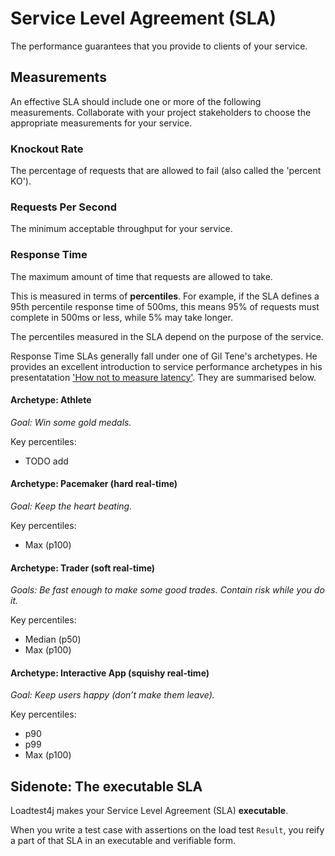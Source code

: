 # Service Level Agreement (SLA)

The performance guarantees that you provide to clients of your service.

## Measurements

An effective SLA should include one or more of the following measurements. Collaborate with your project stakeholders to choose the appropriate measurements for your service. 

### Knockout Rate

The percentage of requests that are allowed to fail (also called the 'percent KO').

### Requests Per Second

The minimum acceptable throughput for your service.

### Response Time

The maximum amount of time that requests are allowed to take.

This is measured in terms of **percentiles**. For example, if the SLA defines a 95th percentile response time of 500ms, this means 95% of requests must complete in 500ms or less, while 5% may take longer.

The percentiles measured in the SLA depend on the purpose of the service.

Response Time SLAs generally fall under one of Gil Tene's archetypes. He provides an excellent introduction to service performance archetypes in his presentatation ['How not to measure latency'](https://www.infoq.com/presentations/latency-pitfalls). They are summarised below.

#### Archetype: Athlete

*Goal: Win some gold medals.*

Key percentiles:

- TODO add

#### Archetype: Pacemaker (hard real-time)

*Goal: Keep the heart beating.*

Key percentiles:

- Max (p100)

#### Archetype: Trader (soft real-time)

*Goals: Be fast enough to make some good trades. Contain risk while you do it.*

Key percentiles:

- Median (p50)
- Max (p100)

#### Archetype: Interactive App (squishy real-time)

*Goal: Keep users happy (don’t make them leave).*

Key percentiles:

- p90
- p99
- Max (p100)

## Sidenote: The executable SLA

Loadtest4j makes your Service Level Agreement (SLA) **executable**.

When you write a test case with assertions on the load test `Result`, you reify a part of that SLA in an executable and verifiable form.
